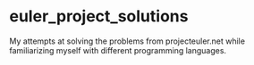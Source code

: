 # euler_project_solutions
My attempts at solving the problems from projecteuler.net while familiarizing myself with different programming languages.
